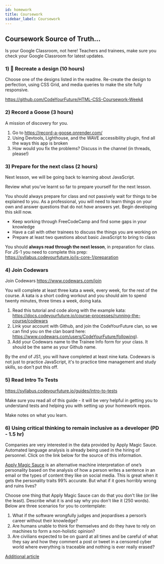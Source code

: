 ```yaml
---
id: homework
title: Coursework
sidebar_label: Coursework
---
```


## Coursework Source of Truth...

Is your Google Classroom, not here! Teachers and trainees, make sure you check your Google Classroom for latest updates.

### 1) 🔑 Recreate a design (10 hours)

Choose one of the designs listed in the readme. Re-create the design to perfection, using CSS Grid, and media queries to make the site fully responsive.

https://github.com/CodeYourFuture/HTML-CSS-Coursework-Week4

### 2) Record a Goose (3 hours)

A mission of discovery for you.

1. Go to https://record-a-goose.onrender.com/
2. Using Devtools, Lighthouse, and the WAVE accessibility plugin, find all the ways this app is broken
3. How would you fix the problems? Discuss in the channel (in threads, please!)

### 3) Prepare for the next class (2 hours)

Next lesson, we will be going back to learning about JavaScript.

Review what you've learnt so far to prepare yourself for the next lesson.

You should always prepare for class and not passively wait for things to be explained to you. As a professional, you will need to learn things on your own and answer questions that do not _have_ answers yet. Begin developing this skill now.

- Keep working through FreeCodeCamp and find some gaps in your knowledge
- Have a call with other trainees to discuss the things you are working on
- Prepare at least two questions about basic JavaScript to bring to class

You should **always read through the next lesson**, in preparation for class. For JS-1 you need to complete this prep:
https://syllabus.codeyourfuture.io/js-core-1/preparation

### 4) Join Codewars

Join Codewars https://www.codewars.com/join

You will complete at least three kata a week, every week, for the rest of the course. A kata is a short coding workout and you should aim to spend twenty minutes, three times a week, doing kata.

1. Read this tutorial and code along with the example kata: https://docs.codeyourfuture.io/course-processes/running-the-course/codewars
2. Link your account with Github, and join the CodeYourFuture clan, so we can find you on the clan board here: https://www.codewars.com/users/CodeYourFuture/following).
3. Add your Codewars name to the Trainee Info form for your class. It should be the same as your Github name.

By the _end_ of JS1, you will have completed at least nine kata. Codewars is not just to practice JavaScript, it's to practice time management and study skills, so don't put this off.

### 5) Read Intro To Tests

https://syllabus.codeyourfuture.io/guides/intro-to-tests

Make sure you read all of this guide - it will be very helpful in getting you to understand tests and helping you with setting up your homework repos.

Make notes on what you learn.

### 6) Using critical thinking to remain inclusive as a developer (PD - 1.5 hr)

Companies are very interested in the data provided by Apply Magic Sauce. Automated language analysis is already being used in the hiring of personnel. Click on the link below for the source of this information.

[Apply Magic Sauce](https://applymagicsauce.com/demo) is an alternative machine interpretation of one’s personality based on the analysis of how a person writes a sentence in an email or the types of content they like on social media. This is great when it gets the personality traits 99% accurate. But what if it goes horribly wrong and ruins lives?

Choose one thing that Apply Magic Sauce can do that you don't like (or like the least). Describe what it is and say why you don't like it (250 words). Below are three scenarios for you to contemplate:

1. What if the software wrongfully judges and jeopardises a person’s career without their knowledge?
2. Are humans unable to think for themselves and do they have to rely on machines to form a non-holistic opinion?
3. Are civilians expected to be on guard at all times and be careful of what they say and how they comment a post or tweet in a censored cyber world where everything is traceable and nothing is ever really erased?

[Additional article](https://www.scientificamerican.com/article/the-internet-knows-you-better-than-your-spouse-does/)